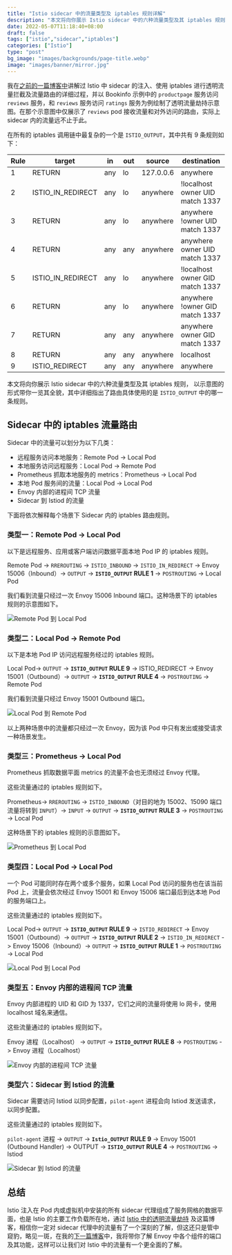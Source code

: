 ```yaml
---
title: "Istio sidecar 中的流量类型及 iptables 规则详解"
description: "本文将向你展示 Istio sidecar 中的六种流量类型及其 iptables 规则，并以示意图的形式带你一览其全貌。"
date: 2022-05-07T11:18:40+08:00
draft: false
tags: ["istio","sidecar","iptables"]
categories: ["Istio"]
type: "post"
bg_image: "images/backgrounds/page-title.webp"
image: "images/banner/mirror.jpg"
---
```


我在[之前的一篇博客中](https://jimmysong.io/blog/sidecar-injection-iptables-and-traffic-routing/)讲解过 Istio 中 sidecar 的注入、使用 iptables 进行透明流量拦截及流量路由的详细过程，并以 Bookinfo 示例中的 `productpage` 服务访问 `reviews` 服务，和 `reviews` 服务访问 `ratings` 服务为例绘制了透明流量劫持示意图。在那个示意图中仅展示了 `reviews` pod 接收流量和对外访问的路由，实际上 sidecar 内的流量远不止于此。

在所有的 iptables 调用链中最复杂的一个是 `ISTIO_OUTPUT`，其中共有 9 条规则如下：

| **Rule** | **target**        | **in** | **out** | **source** | **destination**                 |
| -------- | ----------------- | ------ | ------- | ---------- | ------------------------------- |
| 1        | RETURN            | any    | lo      | 127.0.0.6  | anywhere                        |
| 2        | ISTIO_IN_REDIRECT | any    | lo      | anywhere   | !localhost owner UID match 1337 |
| 3        | RETURN            | any    | lo      | anywhere   | anywhere !owner UID match 1337  |
| 4        | RETURN            | any    | any     | anywhere   | anywhere owner UID match 1337   |
| 5        | ISTIO_IN_REDIRECT | any    | lo      | anywhere   | !localhost owner GID match 1337 |
| 6        | RETURN            | any    | lo      | anywhere   | anywhere !owner GID match 1337  |
| 7        | RETURN            | any    | any     | anywhere   | anywhere owner GID match 1337   |
| 8        | RETURN            | any    | any     | anywhere   | localhost                       |
| 9        | ISTIO_REDIRECT    | any    | any     | anywhere   | anywhere                        |

本文将向你展示 Istio sidecar 中的六种流量类型及其 iptables 规则， 以示意图的形式带你一览其全貌，其中详细指出了路由具体使用的是 `ISTIO_OUTPUT` 中的哪一条规则。

## Sidecar 中的 iptables 流量路由

Sidecar 中的流量可以划分为以下几类：

- 远程服务访问本地服务：Remote Pod -> Local Pod
- 本地服务访问远程服务：Local Pod -> Remote Pod
- Prometheus 抓取本地服务的 metrics：Prometheus -> Local Pod
- 本地 Pod 服务间的流量：Local Pod -> Local Pod
- Envoy 内部的进程间 TCP 流量
- Sidecar 到 Istiod 的流量

下面将依次解释每个场景下 Sidecar 内的 iptables 路由规则。

### 类型一：Remote Pod -> Local Pod

以下是远程服务、应用或客户端访问数据平面本地 Pod IP 的 iptables 规则。

Remote Pod -> `RREROUTING` -> `ISTIO_INBOUND` -> `ISTIO_IN_REDIRECT` -> Envoy 15006（Inbound）-> `OUTPUT` -> **`ISTIO_OUTPUT` RULE 1** -> `POSTROUTING` -> Local Pod

我们看到流量只经过一次 Envoy 15006 Inbound 端口。这种场景下的 iptables 规则的示意图如下。

![Remote Pod 到 Local Pod](remote-pod-local-pod.jpg)

### 类型二：Local Pod -> Remote Pod

以下是本地 Pod IP 访问远程服务经过的 iptables 规则。

Local Pod-> `OUTPUT` -> **`ISTIO_OUTPUT` RULE 9** -> ISTIO_REDIRECT -> Envoy 15001（Outbound）-> `OUTPUT` -> **`ISTIO_OUTPUT` RULE 4** -> `POSTROUTING` -> Remote Pod

我们看到流量只经过 Envoy 15001 Outbound 端口。

![Local Pod 到 Remote Pod](local-pod-remote-pod.jpg)

以上两种场景中的流量都只经过一次 Envoy，因为该 Pod 中只有发出或接受请求一种场景发生。

### 类型三：Prometheus -> Local Pod

Prometheus 抓取数据平面 metrics 的流量不会也无须经过 Envoy 代理。

这些流量通过的 iptables 规则如下。

Prometheus-> `RREROUTING` -> `ISTIO_INBOUND`（对目的地为 15002、15090 端口流量将转到 `INPUT`）-> `INPUT` -> `OUTPUT` -> **`ISTIO_OUTPUT` RULE 3** -> `POSTROUTING`  -> Local Pod

这种场景下的 iptables 规则的示意图如下。

![Prometheus 到 Local Pod](prometheus-local-pod.jpg)

### 类型四：Local Pod -> Local Pod

一个 Pod 可能同时存在两个或多个服务，如果 Local Pod 访问的服务也在该当前 Pod 上，流量会依次经过 Envoy 15001 和 Envoy 15006 端口最后到达本地 Pod 的服务端口上。

这些流量通过的 iptables 规则如下。

Local Pod-> `OUTPUT` -> **`ISTIO_OUTPUT` RULE 9** -> `ISTIO_REDIRECT` -> Envoy 15001（Outbound）-> `OUTPUT` -> **`ISTIO_OUTPUT` RULE 2** -> `ISTIO_IN_REDIRECT` -> Envoy 15006（Inbound）-> `OUTPUT` -> **`ISTIO_OUTPUT` RULE 1** -> `POSTROUTING` -> Local Pod

![Local Pod 到 Local Pod](local-pod-local-pod.jpg)

### 类型五：Envoy 内部的进程间 TCP 流量

Envoy 内部进程的 UID 和 GID 为 1337，它们之间的流量将使用 lo 网卡，使用 localhost 域名来通信。

这些流量通过的 iptables 规则如下。

Envoy 进程（Localhost） -> `OUTPUT` -> **`ISTIO_OUTPUT` RULE 8** -> `POSTROUTING` -> Envoy 进程（Localhost）

![Envoy 内部的进程间 TCP 流量](envoy-internal-tcp-traffic.jpg)

### 类型六：Sidecar 到 Istiod 的流量

Sidecar 需要访问 Istiod 以同步配置，`pilot-agent` 进程会向 Istiod 发送请求，以同步配置。

这些流量通过的 iptables 规则如下。

`pilot-agent` 进程 -> `OUTPUT` -> **`Istio_OUTPUT` RULE 9** -> Envoy 15001 (Outbound Handler) -> OUTPUT -> **`ISTIO_OUTPUT` RULE 4** -> `POSTROUTING`  -> Istiod

![Sidecar 到 Istiod 的流量](sidecar-istiod.jpg)

## 总结

Istio 注入在 Pod 内或虚拟机中安装的所有 sidecar 代理组成了服务网格的数据平面，也是 Istio 的主要工作负载所在地，通过 [Istio 中的透明流量劫持](https://jimmysong.io/blog/sidecar-injection-iptables-and-traffic-routing/) 及这篇博客，相信你一定对 sidecar 代理中的流量有了一个深刻的了解，但这还只是管中窥豹，略见一斑，在我的[下一篇博客](https://jimmysong.io/blog/istio-components-and-ports/)中，我将带你了解 Envoy 中各个组件的端口及其功能，这样可以让我们对 Istio 中的流量有一个更全面的了解。

